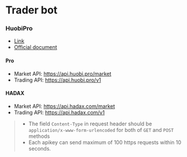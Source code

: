 # Trader bot

### HuobiPro

- [Link](https://www.huobipro.com)
- [Official document](https://github.com/huobiapi/API_Docs_en)

#### Pro
- Market API: https://api.huobi.pro/market
- Trading API: https://api.huobi.pro/v1

#### HADAX
- Market API: https://api.hadax.com/market
- Trading API: https://api.hadax.com/v1

> - The field `Content-Type` in request header should be `application/x-www-form-urlencoded` for both of `GET` and `POST` methods
> - Each apikey can send maximum of 100 https requests within 10 seconds.
